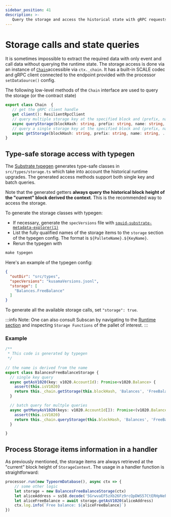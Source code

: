 ```yaml
---
sidebar_position: 41
description: >-
   Query the storage and access the historical state with gRPC requests to the node
---
```


# Storage calls and state queries

It is sometimes impossible to extract the required data with only event and call data without querying the runtime state.
The storage access is done via an instance of [`Chain`](https://github.com/subsquid/squid/blob/master/substrate-processor/src/chain.ts)accessible via `ctx._chain`. It has a built-in SCALE codec and gRPC client connected to the endpoint provided with the processor `setDataSource()` config. 

The following low-level methods of the `Chain` interface are used to query the storage (or the contract state)
```ts
export class Chain  {
   // get the gRPC client handle
   get client(): ResilientRpcClient
   // query multiple storage key at the specified block and (prefix, name). 
   async queryStorage(blockHash: string, prefix: string, name: string, keyList: any[][])
   // query a single storage key at the specified block and (prefix, name)
   async getStorage(blockHash: string, prefix: string, name: string, ...keys: any[])
}
```

## Type-safe storage access with typegen

The [Substrate typegen](/develop-a-squid/typegen) generates type-safe classes in `src/types/storage.ts` which take into account the historical runtime upgrades. The generated access methods support both single key and batch queries. 

Note that the generated getters **always query the historical block height of the "current" block derived the context**. This is the recommended way to access the storage.

To generate the storage classes with typegen:

* If necessary, generate the `specVersions` file with [`squid-substrate-metadata-explorer(1)`](https://github.com/subsquid/squid/tree/master/substrate-metadata-explorer)
* List the fully qualified names of the storage items to the `storage` section of the typegen config. The format is `${PalleteName}.${KeyName}`.
* Rerun the typegen with

```ts
make typegen
```

Here's an example of the typegen config:

```json
{
  "outDir": "src/types",
  "specVersions": "kusamaVersions.jsonl", 
  "storage": [
    "Balances.FreeBalance" 
  ]
}
```

To generate all the available storage calls, set `"storage": true`.

:::info
Note: One can also consult Subscan by navigating to the [Runtime section](https://kusama.subscan.io/runtime) and inspecting `Storage Functions` of the pallet of interest.
:::

### Example 

```typescript
/**
 * This code is generated by typegen
 */
 
// the name is derived from the name
export class BalancesFreeBalanceStorage {
  // single key query
  async getAsV1020(key: v1020.AccountId): Promise<v1020.Balance> {
    assert(this.isV1020)
    return this._chain.getStorage(this.blockHash, 'Balances', 'FreeBalance', key)
  }

  // batch query for multple queries
  async getManyAsV1020(keys: v1020.AccountId[]): Promise<(v1020.Balance)[]> {
    assert(this.isV1020)
    return this._chain.queryStorage(this.blockHash, 'Balances', 'FreeBalance', keys.map(k => [k]))
  }

}
```

## Process Storage items information in a handler

As previously mentioned, the storage items are always retrieved at the "current" block height of `StorageContext`. The usage in a handler function is straightforward:

```typescript
processor.run(new TypeormDatabase(), async ctx => {
    // some other logic
    let storage = new BalancesFreeBalanceStorage(ctx)
    let aliceAddress = ss58.decode('5GrwvaEF5zXb26Fz9rcQpDWS57CtERHpNehXCPcNoHGKutQY').bytes
    let aliceFreeBalance = await storage.getAsV1020(aliceAddress)
    ctx.log.info(`Free balance: ${aliceFreeBalance}`)
})
```
